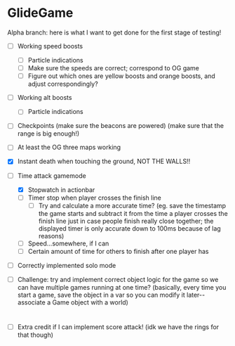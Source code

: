 # GlideGame

Alpha branch: here is what I want to get done for the first stage of testing!

- [ ] Working speed boosts
  - [ ] Particle indications
  - [ ] Make sure the speeds are correct; correspond to OG game
  - [ ] Figure out which ones are yellow boosts and orange boosts, and adjust correspondingly?
- [ ] Working alt boosts
  - [ ] Particle indications
- [ ] Checkpoints (make sure the beacons are powered) (make sure that the range is big enough!)
- [ ] At least the OG three maps working
- [x] Instant death when touching the ground, NOT THE WALLS!!
- [ ] Time attack gamemode
  - [x] Stopwatch in actionbar
  - [ ] Timer stop when player crosses the finish line
    - [ ] Try and calculate a more accurate time? (eg. save the timestamp the game starts and subtract it from the time a player crosses the finish line just in case people finish really close together; the displayed timer is only accurate down to 100ms because of lag reasons)
  - [ ] Speed...somewhere, if I can
  - [ ] Certain amount of time for others to finish after one player has
- [ ] Correctly implemented solo mode

- [ ] Challenge: try and implement correct object logic for the game so we can have multiple games running at one time? (basically, every time you start a game, save the object in a var so you can modify it later--associate a Game object with a world)

#

- [ ] Extra credit if I can implement score attack! (idk we have the rings for that though)
